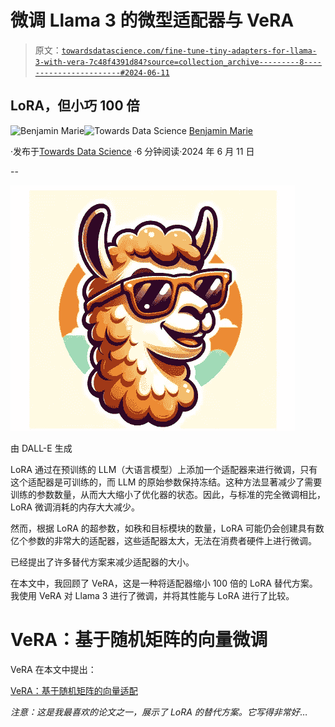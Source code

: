 # 微调 Llama 3 的微型适配器与 VeRA

> 原文：[`towardsdatascience.com/fine-tune-tiny-adapters-for-llama-3-with-vera-7c48f4391d84?source=collection_archive---------8-----------------------#2024-06-11`](https://towardsdatascience.com/fine-tune-tiny-adapters-for-llama-3-with-vera-7c48f4391d84?source=collection_archive---------8-----------------------#2024-06-11)

## LoRA，但小巧 100 倍

[](https://medium.com/@bnjmn_marie?source=post_page---byline--7c48f4391d84--------------------------------)![Benjamin Marie](https://medium.com/@bnjmn_marie?source=post_page---byline--7c48f4391d84--------------------------------)[](https://towardsdatascience.com/?source=post_page---byline--7c48f4391d84--------------------------------)![Towards Data Science](https://towardsdatascience.com/?source=post_page---byline--7c48f4391d84--------------------------------) [Benjamin Marie](https://medium.com/@bnjmn_marie?source=post_page---byline--7c48f4391d84--------------------------------)

·发布于[Towards Data Science](https://towardsdatascience.com/?source=post_page---byline--7c48f4391d84--------------------------------) ·6 分钟阅读·2024 年 6 月 11 日

--

![](img/6fbba9c193cdb65c717fbb23bbe12ae4.png)

由 DALL-E 生成

LoRA 通过在预训练的 LLM（大语言模型）上添加一个适配器来进行微调，只有这个适配器是可训练的，而 LLM 的原始参数保持冻结。这种方法显著减少了需要训练的参数数量，从而大大缩小了优化器的状态。因此，与标准的完全微调相比，LoRA 微调消耗的内存大大减少。

然而，根据 LoRA 的超参数，如秩和目标模块的数量，LoRA 可能仍会创建具有数亿个参数的非常大的适配器，这些适配器太大，无法在消费者硬件上进行微调。

已经提出了许多替代方案来减少适配器的大小。

在本文中，我回顾了 VeRA，这是一种将适配器缩小 100 倍的 LoRA 替代方案。我使用 VeRA 对 Llama 3 进行了微调，并将其性能与 LoRA 进行了比较。

# VeRA：基于随机矩阵的向量微调

VeRA 在本文中提出：

[VeRA：基于随机矩阵的向量适配](https://arxiv.org/abs/2310.11454)

*注意：这是我最喜欢的论文之一，展示了 LoRA 的替代方案。它写得非常好*…
